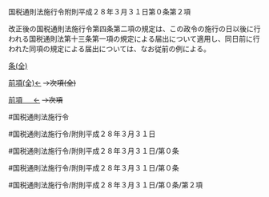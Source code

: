 国税通則法施行令附則平成２８年３月３１日第０条第２項

改正後の国税通則法施行令第四条第二項の規定は、この政令の施行の日以後に行われる国税通則法第十三条第一項の規定による届出について適用し、同日前に行われた同項の規定による届出については、なお従前の例による。

[条(全)](国税通則法施行＿令附則平成２８年３月３１日第０条_.md)

[前項(全)←](国税通則法施行＿令附則平成２８年３月３１日第０条第１項_.md)  ~~→次項(全)~~

[前項 　 ←](国税通則法施行＿令附則平成２８年３月３１日第０条第１項.md)  ~~→次項~~



#国税通則法施行令

#国税通則法施行令/附則平成２８年３月３１日

#国税通則法施行令/附則平成２８年３月３１日/第０条

#国税通則法施行令/附則平成２８年３月３１日/第０条

#国税通則法施行令/附則平成２８年３月３１日/第０条/第２項

